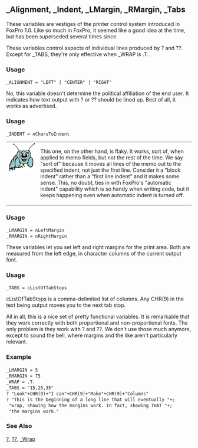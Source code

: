 ## _Alignment, _Indent, _LMargin, _RMargin, _Tabs

These variables are vestiges of the printer control system introduced in FoxPro 1.0. Like so much in FoxPro, it seemed like a good idea at the time, but has been superseded several times since.

These variables control aspects of individual lines produced by ? and ??. Except for _TABS, they're only effective when _WRAP is .T.

### Usage

```foxpro
_ALIGNMENT = "LEFT" | "CENTER" | "RIGHT"
```

No, this variable doesn't determine the political affiliation of the end user. It indicates how text output with ? or ?? should be lined up. Best of all, it works as advertised.

### Usage

```foxpro
_INDENT = nCharsToIndent
```
<table border=0 cellspacing=0 cellpadding=0 width=100%>
<tr>
  <td width=17% valign=top>
<img width=95 height=78 src="bug.gif"></p>
  </td>
  <td width=83%>
  <p>This one, on the other hand, is flaky. It works, sort of, when applied to memo fields, but not the rest of the time. We say &quot;sort of&quot; because it moves all lines of the memo out to the specified indent, not just the first line. Consider it a &quot;block indent&quot; rather than a &quot;first line indent&quot; and it makes some sense. This, no doubt, ties in with FoxPro's &quot;automatic indent&quot; capability which is so handy when writing code, but it keeps happening even when automatic indent is turned off.</p>
  </td>
 </tr>
</table>

### Usage

```foxpro
_LMARGIN = nLeftMargin
_RMARGIN = nRightMargin
```

These variables let you set left and right margins for the print area. Both are measured from the left edge, in character columns of the current output font.

### Usage

```foxpro
_TABS = cListOfTabStops
```

cListOfTabStops is a comma-delimited list of columns. Any CHR(9) in the text being output moves you to the next tab stop.

All in all, this is a nice set of pretty functional variables. It is remarkable that they work correctly with both proportional and non-proportional fonts. The only problem is they work with ? and ??. We don't use those much anymore, except to sound the bell, where margins and the like aren't particularly relevant.

### Example

```foxpro
_LMARGIN = 5
_RMARGIN = 75
_WRAP = .T.
_TABS = "15,25,35"
? "Look"+CHR(9)+"I can"+CHR(9)+"Make"+CHR(9)+"Columns"
? "This is the beginning of a long line that will eventually "+;
 "wrap, showing how the margins work. In fact, showing THAT "+;
 "the margins work."
```
### See Also

[?](s4g174.md), [??](s4g174.md), [_Wrap](s4g250.md)